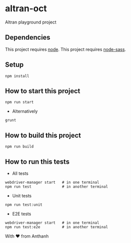 # altran-oct
Altran playground project

## Dependencies

This project requires [node](http://nodejs.org).
This project requires [node-sass](https://www.npmjs.com/package/node-sass).

## Setup

```
npm install
```


## How to start this project

```
npm run start
```

* Alternatively

```
grunt
```


## How to build this project

```
npm run build
```

## How to run this tests

* All tests

```
webdriver-manager start   # in one terminal
npm run test              # in another terminal
```

* Unit tests

```
npm run test:unit
```

* E2E tests

```
webdriver-manager start   # in one terminal
npm run test:e2e          # in another terminal
```



With ♥ from Anthanh
